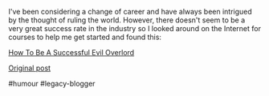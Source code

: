 <!--
date: '2007-06-10'
published: true
slug: 2007-06-how-to-be-successful-evil-overlord
time_to_read: 5
title: How To Be A Successful Evil Overlord
-->

I've been considering a change of career and have always been intrigued by the thought of ruling the world. However, there doesn't seem to be a very great success rate in the industry so I looked around on the Internet for courses to help me get started and found this:  
  
[How To Be A Successful Evil Overlord](http://www.proft.org/tips/evil.html)

[Original post](https://ysfk.blogspot.com/2007/06/how-to-be-successful-evil-overlord.html)

#humour #legacy-blogger 